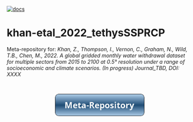 <!-- badges: start --> 
[![docs](https://github.com/JGCRI/khan-etal_2022_tethysSSPRCP/actions/workflows/docs.yaml/badge.svg?branch=main)](https://github.com/JGCRI/khan-etal_2022_tethysSSPRCP/actions/workflows/docs.yaml)
<!-- badges: end -->
# khan-etal_2022_tethysSSPRCP

Meta-repository for: *Khan, Z., Thompson, I., Vernon, C., Graham, N., Wild, T.B., Chen, M., 2022. A global gridded monthly water withdrawal dataset for multiple sectors from 2015 to 2100 at 0.5° resolution under a range of socioeconomic and climate scenarios. (In progress) Journal_TBD, DOI: XXXX*

<br>
<p align="center">
<a href="https://jgcri.github.io/khan-etal_2022_tethysSSPRCP/" target="_blank"><img src="https://github.com/JGCRI/jgcricolors/blob/main/vignettes/button_metarepo.PNG?raw=true" height="60"/></a>
</p>
